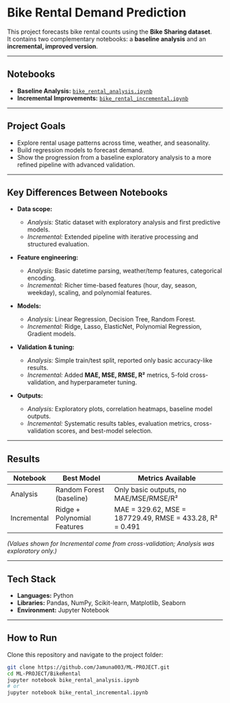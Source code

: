 # Bike Rental Demand Prediction

This project forecasts bike rental counts using the **Bike Sharing dataset**.  
It contains two complementary notebooks: a **baseline analysis** and an **incremental, improved version**.

---

##  Notebooks
- **Baseline Analysis:** [`bike_rental_analysis.ipynb`](./bike_rental_analysis.ipynb)  
- **Incremental Improvements:** [`bike_rental_incremental.ipynb`](./bike_rental_incremental.ipynb)  

---

##  Project Goals
- Explore rental usage patterns across time, weather, and seasonality.  
- Build regression models to forecast demand.  
- Show the progression from a baseline exploratory analysis to a more refined pipeline with advanced validation.  

---

##  Key Differences Between Notebooks
- **Data scope:**  
  - *Analysis:* Static dataset with exploratory analysis and first predictive models.  
  - *Incremental:* Extended pipeline with iterative processing and structured evaluation.  

- **Feature engineering:**  
  - *Analysis:* Basic datetime parsing, weather/temp features, categorical encoding.  
  - *Incremental:* Richer time-based features (hour, day, season, weekday), scaling, and polynomial features.  

- **Models:**  
  - *Analysis:* Linear Regression, Decision Tree, Random Forest.  
  - *Incremental:* Ridge, Lasso, ElasticNet, Polynomial Regression, Gradient models.  

- **Validation & tuning:**  
  - *Analysis:* Simple train/test split, reported only basic accuracy-like results.  
  - *Incremental:* Added **MAE, MSE, RMSE, R²** metrics, 5-fold cross-validation, and hyperparameter tuning.  

- **Outputs:**  
  - *Analysis:* Exploratory plots, correlation heatmaps, baseline model outputs.  
  - *Incremental:* Systematic results tables, evaluation metrics, cross-validation scores, and best-model selection.  

---

## Results
| Notebook        | Best Model                  | Metrics Available |
|-----------------|-----------------------------|------------------|
| Analysis        | Random Forest (baseline)    | Only basic outputs, no MAE/MSE/RMSE/R² |
| Incremental     | Ridge + Polynomial Features | MAE = 329.62, MSE = 187729.49, RMSE = 433.28, R² = 0.491 |

*(Values shown for Incremental come from cross-validation; Analysis was exploratory only.)*  

---

## Tech Stack
- **Languages:** Python  
- **Libraries:** Pandas, NumPy, Scikit-learn, Matplotlib, Seaborn  
- **Environment:** Jupyter Notebook  

---

##  How to Run
Clone this repository and navigate to the project folder:

```bash
git clone https://github.com/Jamuna003/ML-PROJECT.git
cd ML-PROJECT/BikeRental
jupyter notebook bike_rental_analysis.ipynb
# or
jupyter notebook bike_rental_incremental.ipynb

